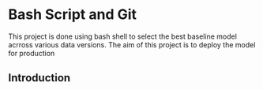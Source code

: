 # Bash Script and Git

This project is done using bash shell to select the best baseline model acrross various data versions. The aim of this project is to deploy the model for production 

## Introduction 
